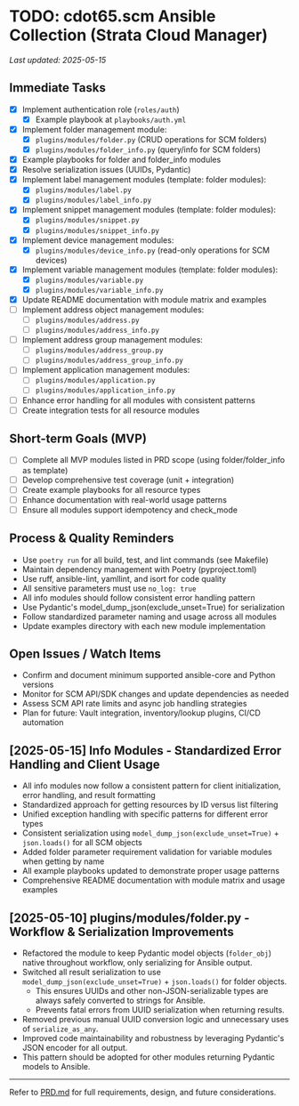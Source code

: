 # TODO: cdot65.scm Ansible Collection (Strata Cloud Manager)

_Last updated: 2025-05-15_

## Immediate Tasks

- [x] Implement authentication role (`roles/auth`)
    - [x] Example playbook at `playbooks/auth.yml`
- [x] Implement folder management module:
    - [x] `plugins/modules/folder.py` (CRUD operations for SCM folders)
    - [x] `plugins/modules/folder_info.py` (query/info for SCM folders)
- [x] Example playbooks for folder and folder_info modules
- [x] Resolve serialization issues (UUIDs, Pydantic)
- [x] Implement label management modules (template: folder modules):
    - [x] `plugins/modules/label.py`
    - [x] `plugins/modules/label_info.py`
- [x] Implement snippet management modules (template: folder modules):
    - [x] `plugins/modules/snippet.py`
    - [x] `plugins/modules/snippet_info.py`
- [x] Implement device management modules:
    - [x] `plugins/modules/device_info.py` (read-only operations for SCM devices)
- [x] Implement variable management modules (template: folder modules):
    - [x] `plugins/modules/variable.py`
    - [x] `plugins/modules/variable_info.py`
- [x] Update README documentation with module matrix and examples
- [ ] Implement address object management modules:
    - [ ] `plugins/modules/address.py`
    - [ ] `plugins/modules/address_info.py`
- [ ] Implement address group management modules:
    - [ ] `plugins/modules/address_group.py`
    - [ ] `plugins/modules/address_group_info.py`
- [ ] Implement application management modules:
    - [ ] `plugins/modules/application.py`
    - [ ] `plugins/modules/application_info.py`
- [ ] Enhance error handling for all modules with consistent patterns
- [ ] Create integration tests for all resource modules

## Short-term Goals (MVP)

- [ ] Complete all MVP modules listed in PRD scope (using folder/folder_info as template)
- [ ] Develop comprehensive test coverage (unit + integration)
- [ ] Create example playbooks for all resource types
- [ ] Enhance documentation with real-world usage patterns
- [ ] Ensure all modules support idempotency and check_mode

## Process & Quality Reminders

- Use `poetry run` for all build, test, and lint commands (see Makefile)
- Maintain dependency management with Poetry (pyproject.toml)
- Use ruff, ansible-lint, yamllint, and isort for code quality
- All sensitive parameters must use `no_log: true`
- All info modules should follow consistent error handling pattern
- Use Pydantic's model_dump_json(exclude_unset=True) for serialization
- Follow standardized parameter naming and usage across all modules
- Update examples directory with each new module implementation

## Open Issues / Watch Items

- Confirm and document minimum supported ansible-core and Python versions
- Monitor for SCM API/SDK changes and update dependencies as needed
- Assess SCM API rate limits and async job handling strategies
- Plan for future: Vault integration, inventory/lookup plugins, CI/CD automation

## [2025-05-15] Info Modules - Standardized Error Handling and Client Usage

- All info modules now follow a consistent pattern for client initialization, error handling, and result formatting
- Standardized approach for getting resources by ID versus list filtering
- Unified exception handling with specific patterns for different error types
- Consistent serialization using `model_dump_json(exclude_unset=True)` + `json.loads()` for all SCM objects
- Added folder parameter requirement validation for variable modules when getting by name
- All example playbooks updated to demonstrate proper usage patterns
- Comprehensive README documentation with module matrix and usage examples

## [2025-05-10] plugins/modules/folder.py - Workflow & Serialization Improvements

- Refactored the module to keep Pydantic model objects (`folder_obj`) native throughout workflow, only serializing for Ansible output.
- Switched all result serialization to use `model_dump_json(exclude_unset=True)` + `json.loads()` for folder objects.
    - This ensures UUIDs and other non-JSON-serializable types are always safely converted to strings for Ansible.
    - Prevents fatal errors from UUID serialization when returning results.
- Removed previous manual UUID conversion logic and unnecessary uses of `serialize_as_any`.
- Improved code maintainability and robustness by leveraging Pydantic's JSON encoder for all output.
- This pattern should be adopted for other modules returning Pydantic models to Ansible.

---

Refer to [PRD.md](./PRD.md) for full requirements, design, and future considerations.